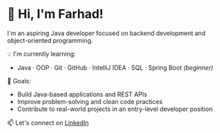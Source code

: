 # 👋 Hi, I'm Farhad!

I'm an aspiring Java developer focused on backend development and object-oriented programming.

💡 I'm currently learning:
- Java · OOP · Git · GitHub · IntelliJ IDEA · SQL · Spring Boot *(beginner)*

🚀 Goals:
- Build Java-based applications and REST APIs
- Improve problem-solving and clean code practices
- Contribute to real-world projects in an entry-level developer position

📫 Let's connect on [LinkedIn](https://www.linkedin.com/in/farhadvalizada/)
